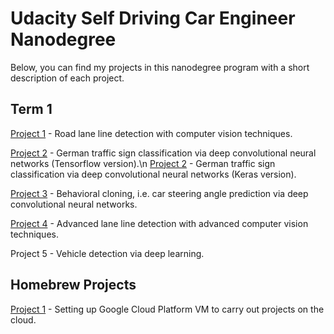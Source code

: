 
# Udacity Self Driving Car Engineer Nanodegree

Below, you can find my projects in this nanodegree program with a short description of each project.

## Term 1
[Project 1](./Term1/P1) - Road lane line detection with computer vision techniques.

[Project 2](./Term1/P2/Traffic_Sign_Classifier.ipynb) - German traffic sign classification via deep convolutional neural networks (Tensorflow version).\n
[Project 2](./Term1/P2/German_Traffic_Sign_small_Keras.ipynb) - German traffic sign classification via deep convolutional neural networks (Keras version).

[Project 3](./Term1/P3) - Behavioral cloning, i.e. car steering angle prediction via deep convolutional neural networks.

[Project 4](./Term1/P4) - Advanced lane line detection with advanced computer vision techniques.

Project 5 - Vehicle detection via deep learning.

## Homebrew Projects
[Project 1](./HomeBrewProjects/Project_01) - Setting up Google Cloud Platform VM to carry out projects on the cloud.
